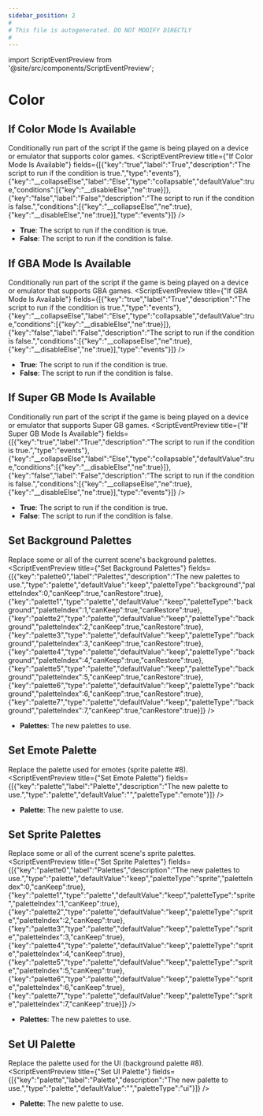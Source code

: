 ```yaml
---
sidebar_position: 2
#
# This file is autogenerated. DO NOT MODIFY DIRECTLY
#
---
```


import ScriptEventPreview from '@site/src/components/ScriptEventPreview';

# Color

## If Color Mode Is Available
Conditionally run part of the script if the game is being played on a device or emulator that supports color games.
<ScriptEventPreview title={"If Color Mode Is Available"} fields={[{"key":"true","label":"True","description":"The script to run if the condition is true.","type":"events"},{"key":"__collapseElse","label":"Else","type":"collapsable","defaultValue":true,"conditions":[{"key":"__disableElse","ne":true}]},{"key":"false","label":"False","description":"The script to run if the condition is false.","conditions":[{"key":"__collapseElse","ne":true},{"key":"__disableElse","ne":true}],"type":"events"}]} />

- **True**: The script to run if the condition is true.  
- **False**: The script to run if the condition is false.  

## If GBA Mode Is Available
Conditionally run part of the script if the game is being played on a device or emulator that supports GBA games.
<ScriptEventPreview title={"If GBA Mode Is Available"} fields={[{"key":"true","label":"True","description":"The script to run if the condition is true.","type":"events"},{"key":"__collapseElse","label":"Else","type":"collapsable","defaultValue":true,"conditions":[{"key":"__disableElse","ne":true}]},{"key":"false","label":"False","description":"The script to run if the condition is false.","conditions":[{"key":"__collapseElse","ne":true},{"key":"__disableElse","ne":true}],"type":"events"}]} />

- **True**: The script to run if the condition is true.  
- **False**: The script to run if the condition is false.  

## If Super GB Mode Is Available
Conditionally run part of the script if the game is being played on a device or emulator that supports Super GB games.
<ScriptEventPreview title={"If Super GB Mode Is Available"} fields={[{"key":"true","label":"True","description":"The script to run if the condition is true.","type":"events"},{"key":"__collapseElse","label":"Else","type":"collapsable","defaultValue":true,"conditions":[{"key":"__disableElse","ne":true}]},{"key":"false","label":"False","description":"The script to run if the condition is false.","conditions":[{"key":"__collapseElse","ne":true},{"key":"__disableElse","ne":true}],"type":"events"}]} />

- **True**: The script to run if the condition is true.  
- **False**: The script to run if the condition is false.  

## Set Background Palettes
Replace some or all of the current scene's background palettes.
<ScriptEventPreview title={"Set Background Palettes"} fields={[{"key":"palette0","label":"Palettes","description":"The new palettes to use.","type":"palette","defaultValue":"keep","paletteType":"background","paletteIndex":0,"canKeep":true,"canRestore":true},{"key":"palette1","type":"palette","defaultValue":"keep","paletteType":"background","paletteIndex":1,"canKeep":true,"canRestore":true},{"key":"palette2","type":"palette","defaultValue":"keep","paletteType":"background","paletteIndex":2,"canKeep":true,"canRestore":true},{"key":"palette3","type":"palette","defaultValue":"keep","paletteType":"background","paletteIndex":3,"canKeep":true,"canRestore":true},{"key":"palette4","type":"palette","defaultValue":"keep","paletteType":"background","paletteIndex":4,"canKeep":true,"canRestore":true},{"key":"palette5","type":"palette","defaultValue":"keep","paletteType":"background","paletteIndex":5,"canKeep":true,"canRestore":true},{"key":"palette6","type":"palette","defaultValue":"keep","paletteType":"background","paletteIndex":6,"canKeep":true,"canRestore":true},{"key":"palette7","type":"palette","defaultValue":"keep","paletteType":"background","paletteIndex":7,"canKeep":true,"canRestore":true}]} />

- **Palettes**: The new palettes to use.  

## Set Emote Palette
Replace the palette used for emotes (sprite palette #8).
<ScriptEventPreview title={"Set Emote Palette"} fields={[{"key":"palette","label":"Palette","description":"The new palette to use.","type":"palette","defaultValue":"","paletteType":"emote"}]} />

- **Palette**: The new palette to use.  

## Set Sprite Palettes
Replace some or all of the current scene's sprite palettes.
<ScriptEventPreview title={"Set Sprite Palettes"} fields={[{"key":"palette0","label":"Palettes","description":"The new palettes to use.","type":"palette","defaultValue":"keep","paletteType":"sprite","paletteIndex":0,"canKeep":true},{"key":"palette1","type":"palette","defaultValue":"keep","paletteType":"sprite","paletteIndex":1,"canKeep":true},{"key":"palette2","type":"palette","defaultValue":"keep","paletteType":"sprite","paletteIndex":2,"canKeep":true},{"key":"palette3","type":"palette","defaultValue":"keep","paletteType":"sprite","paletteIndex":3,"canKeep":true},{"key":"palette4","type":"palette","defaultValue":"keep","paletteType":"sprite","paletteIndex":4,"canKeep":true},{"key":"palette5","type":"palette","defaultValue":"keep","paletteType":"sprite","paletteIndex":5,"canKeep":true},{"key":"palette6","type":"palette","defaultValue":"keep","paletteType":"sprite","paletteIndex":6,"canKeep":true},{"key":"palette7","type":"palette","defaultValue":"keep","paletteType":"sprite","paletteIndex":7,"canKeep":true}]} />

- **Palettes**: The new palettes to use.  

## Set UI Palette
Replace the palette used for the UI (background palette #8).
<ScriptEventPreview title={"Set UI Palette"} fields={[{"key":"palette","label":"Palette","description":"The new palette to use.","type":"palette","defaultValue":"","paletteType":"ui"}]} />

- **Palette**: The new palette to use.  

